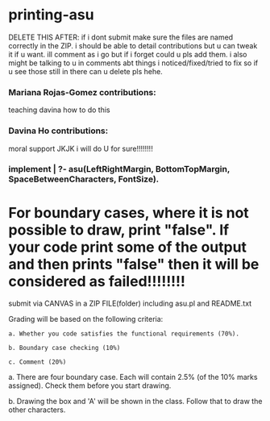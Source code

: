 # printing-asu

DELETE THIS AFTER: if i dont submit make sure the files are named correctly in the ZIP. i should be able to detail contributions but u can tweak it if u want. ill comment as i go but if i forget could u pls add them. i also might be talking to u in comments abt things i noticed/fixed/tried to fix so if u see those still in there can u delete pls hehe.

### Mariana Rojas-Gomez contributions:
teaching davina how to do this

### Davina Ho contributions:
moral support JKJK i will do U for sure!!!!!!!!

### implement | ?- asu(LeftRightMargin, BottomTopMargin, SpaceBetweenCharacters, FontSize).

# For boundary cases, where it is not possible to draw, print "false". If your code print some of the output and then prints "false" then it will be considered as failed!!!!!!!!

submit via CANVAS in a ZIP FILE(folder) including asu.pl and README.txt

Grading will be based on the following criteria:

    a. Whether you code satisfies the functional requirements (70%).
    
    b. Boundary case checking (10%)
    
    c. Comment (20%)


a. There are four boundary case. Each will contain 2.5% (of the 10% marks assigned). Check them before you start drawing.

b. Drawing the box and 'A' will be shown in the class. Follow that to draw the other characters.

